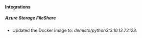 #### Integrations
##### Azure Storage FileShare
- Updated the Docker image to: *demisto/python3:3.10.13.72123*.
